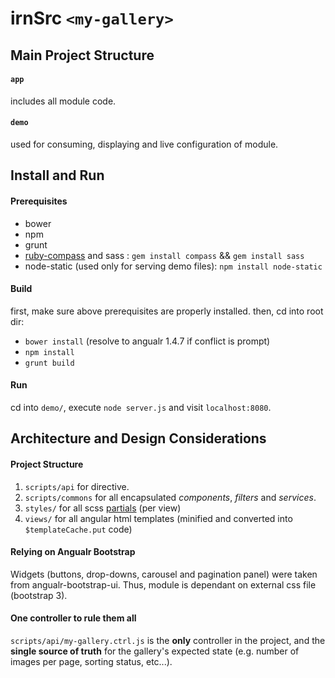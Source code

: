 # irnSrc `<my-gallery>`

## Main Project Structure

#### `app`
includes all module code.

#### `demo`
used for consuming, displaying and live configuration of module.

## Install and Run

#### Prerequisites

 * bower
 * npm
 * grunt
 * [ruby-compass](http://compass-style.org/install/) and sass : `gem install compass` && `gem install sass`
 * node-static (used only for serving demo files): `npm install node-static`

#### Build

first, make sure above prerequisites are properly installed. then, cd into root dir:

* `bower install` (resolve to angualr 1.4.7 if conflict is prompt)
* `npm install`
* `grunt build`

#### Run

cd into `demo/`, execute `node server.js` and visit `localhost:8080`.

## Architecture and Design Considerations

#### Project Structure
1. `scripts/api` for _<my-gallery>_ directive.
2. `scripts/commons` for all encapsulated _components_, _filters_ and _services_.
3. `styles/` for all scss [partials](http://sass-lang.com/guide#topic-4) (per view)
4. `views/` for all angular html templates (minified and converted into `$templateCache.put` code)

#### Relying on Angualr Bootstrap
Widgets (buttons, drop-downs, carousel and pagination panel) were taken from angualr-bootstrap-ui.
Thus, module is dependant on external css file (bootstrap 3).

#### One controller to rule them all
`scripts/api/my-gallery.ctrl.js` is the **only** controller in the project,
and the **single source of truth** for the gallery's expected state (e.g. number of images per page, sorting status, etc...).
